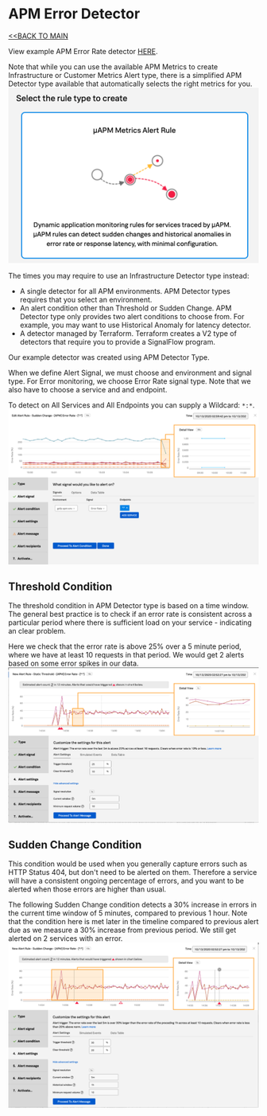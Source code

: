 # APM Error Detector

[<<BACK TO MAIN](https://github.com/kdroukman/ps_support/blob/master/lenovo/workshop/README.md)

View example APM Error Rate detector [HERE](https://app.us1.signalfx.com/#/detector/v2/EkNH-eOA4AA/edit).

Note that while you can use the available APM Metrics to create Infrastructure or Customer Metrics Alert type, there is a simplified APM Detector type available that automatically selects the right metrics for you.
![APM Detector Type](https://github.com/kdroukman/ps_support/blob/master/lenovo/workshop/img/APMDetector-AlertRule.png?raw=true)

The times you may require to use an Infrastructure Detector type instead:
- A single detector for all APM environments. APM Detector types requires that you select an environment.
- An alert condition other than Threshold or Sudden Change. APM Detector type only provides two alert conditions to choose from. For example, you may want to use Historical Anomaly for latency detector.
- A detector managed by Terraform. Terraform creates a V2 type of detectors that require you to provide a SignalFlow program.

Our example detector was created using APM Detector Type. 

When we define Alert Signal, we must choose and environment and signal type. For Error monitoring, we choose Error Rate signal type.
Note that we also have to choose a service and and endpoint. 

To detect on All Services and All Endpoints you can supply a Wildcard: `*:*`.  
![Alert Signal](https://github.com/kdroukman/ps_support/blob/master/lenovo/workshop/img/APMDetectorSignal.png?raw=true)

## Threshold Condition

The threshold condition in APM Detector type is based on a time window. The general best practice is to check if an error rate is consistent across a particular period where there is sufficient load on your service - indicating an clear problem.

Here we check that the error rate is above 25% over a 5 minute period, where we have at least 10 requests in that period. We would get 2 alerts based on some error spikes in our data.
![APM Threshold Alert](https://github.com/kdroukman/ps_support/blob/master/lenovo/workshop/img/APMErrDetector-Threshold.png?raw=true)

## Sudden Change Condition

This condition would be used when you generally capture errors such as HTTP Status 404, but don't need to be alerted on them. Therefore a service will have a consistent ongoing percentage of errors, 
and you want to be alerted when those errors are higher than usual. 

The following Sudden Change condition detects a 30% increase in errors in the current time window of 5 minutes, compared to previous 1 hour. Note that the condition here is met later in the timeline compared to previous alert due as we measure a 30% increase from previous period. We still get alerted on 2 services with an error. 
![APM Sudden Change](https://github.com/kdroukman/ps_support/blob/master/lenovo/workshop/img/APMErrDetector-SuddenChange.png?raw=true)
